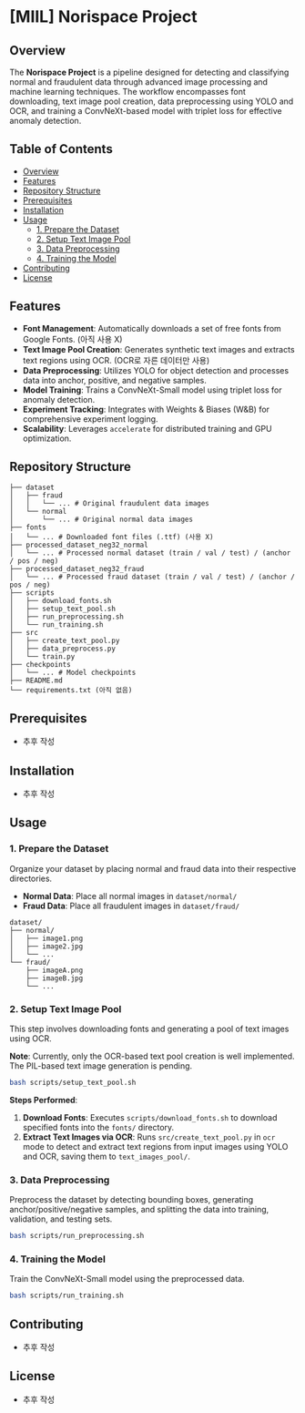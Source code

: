 # [MIIL] Norispace Project

## Overview

The **Norispace Project** is a pipeline designed for detecting and classifying normal and fraudulent data through advanced image processing and machine learning techniques. The workflow encompasses font downloading, text image pool creation, data preprocessing using YOLO and OCR, and training a ConvNeXt-based model with triplet loss for effective anomaly detection.

## Table of Contents

- [Overview](#overview)
- [Features](#features)
- [Repository Structure](#repository-structure)
- [Prerequisites](#prerequisites)
- [Installation](#installation)
- [Usage](#usage)
  - [1. Prepare the Dataset](#1-prepare-the-dataset)
  - [2. Setup Text Image Pool](#2-setup-text-image-pool)
  - [3. Data Preprocessing](#3-data-preprocessing)
  - [4. Training the Model](#4-training-the-model)
- [Contributing](#contributing)
- [License](#license)

## Features

- **Font Management**: Automatically downloads a set of free fonts from Google Fonts. (아직 사용 X)
- **Text Image Pool Creation**: Generates synthetic text images and extracts text regions using OCR. (OCR로 자른 데이터만 사용)
- **Data Preprocessing**: Utilizes YOLO for object detection and processes data into anchor, positive, and negative samples.
- **Model Training**: Trains a ConvNeXt-Small model using triplet loss for anomaly detection.
- **Experiment Tracking**: Integrates with Weights & Biases (W&B) for comprehensive experiment logging.
- **Scalability**: Leverages `accelerate` for distributed training and GPU optimization.

## Repository Structure

```
├── dataset
│   ├── fraud
│   │   └── ... # Original fraudulent data images
│   └── normal
│       └── ... # Original normal data images
├── fonts
│   └── ... # Downloaded font files (.ttf) (사용 X)
├── processed_dataset_neg32_normal
│   └── ... # Processed normal dataset (train / val / test) / (anchor / pos / neg)
├── processed_dataset_neg32_fraud
│   └── ... # Processed fraud dataset (train / val / test) / (anchor / pos / neg)
├── scripts
│   ├── download_fonts.sh
│   ├── setup_text_pool.sh
│   ├── run_preprocessing.sh
│   └── run_training.sh
├── src
│   ├── create_text_pool.py
│   ├── data_preprocess.py
│   └── train.py
├── checkpoints
│   └── ... # Model checkpoints
├── README.md
└── requirements.txt (아직 없음)
```

## Prerequisites

- 추후 작성

## Installation

- 추후 작성

## Usage

### 1. Prepare the Dataset

Organize your dataset by placing normal and fraud data into their respective directories.

- **Normal Data**: Place all normal images in `dataset/normal/`
- **Fraud Data**: Place all fraudulent images in `dataset/fraud/`

```
dataset/
├── normal/
│   ├── image1.png
│   ├── image2.jpg
│   └── ...
└── fraud/
    ├── imageA.png
    ├── imageB.jpg
    └── ...
```

### 2. Setup Text Image Pool

This step involves downloading fonts and generating a pool of text images using OCR.

**Note**: Currently, only the OCR-based text pool creation is well implemented. The PIL-based text image generation is pending.

```bash
bash scripts/setup_text_pool.sh
```

**Steps Performed**:

1. **Download Fonts**: Executes `scripts/download_fonts.sh` to download specified fonts into the `fonts/` directory.
2. **Extract Text Images via OCR**: Runs `src/create_text_pool.py` in `ocr` mode to detect and extract text regions from input images using YOLO and OCR, saving them to `text_images_pool/`.

### 3. Data Preprocessing

Preprocess the dataset by detecting bounding boxes, generating anchor/positive/negative samples, and splitting the data into training, validation, and testing sets.

```bash
bash scripts/run_preprocessing.sh
```

### 4. Training the Model

Train the ConvNeXt-Small model using the preprocessed data.

```bash
bash scripts/run_training.sh
```

## Contributing

- 추후 작성

## License

- 추후 작성

